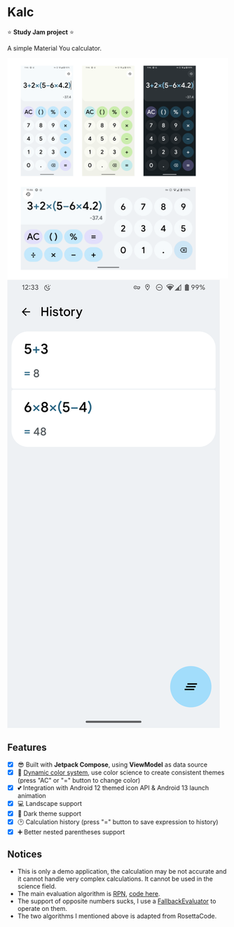 # Kalc

⭐ **Study Jam project** ⭐

A simple Material You calculator.

![Screenshots](arts/screenshots.png)
![History screen](arts/Screenshot_20220806-003356.png)

## Features

- [x] 😎 Built with **Jetpack Compose**, using **ViewModel** as data source
- [x] 🎨 [Dynamic color system](https://github.com/Kyant0/Kalc/tree/master/app/src/main/java/com/kyant/monet), use color science to create consistent themes (press "AC" or "=" button to change color)
- [x] 💕 Integration with Android 12 themed icon API & Android 13 launch animation 
- [x] 💻 Landscape support
- [x] 🌃 Dark theme support
- [x] 🕑 Calculation history (press "=" button to save expression to history)
- [x] ➕ Better nested parentheses support

## Notices

- This is only a demo application, the calculation may be not accurate and it cannot handle very complex calculations. It cannot be used in the science field.
- The main evaluation algorithm is [RPN](https://en.wikipedia.org/wiki/Reverse_Polish_notation), [code here](https://github.com/Kyant0/Kalc/blob/master/app/src/main/java/com/kyant/kalc/math/Evaluator.kt).
- The support of opposite numbers sucks, I use a [FallbackEvaluator](https://github.com/Kyant0/Kalc/blob/master/app/src/main/java/com/kyant/kalc/math/FallbackEvaluator.kt) to operate on them.
- The two algorithms I mentioned above is adapted from RosettaCode.

